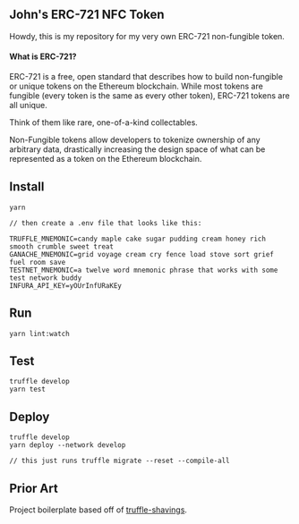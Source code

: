 ## John's ERC-721 NFC Token

Howdy, this is my repository for my very own ERC-721 non-fungible token.

#### What is ERC-721?
ERC-721 is a free, open standard that describes how to build non-fungible or unique tokens on the Ethereum blockchain. While most tokens are fungible (every token is the same as every other token), ERC-721 tokens are all unique.

Think of them like rare, one-of-a-kind collectables.

Non-Fungible tokens allow developers to tokenize ownership of any arbitrary data, drastically increasing the design space of what can be represented as a token on the Ethereum blockchain.


## Install
```
yarn

// then create a .env file that looks like this:

TRUFFLE_MNEMONIC=candy maple cake sugar pudding cream honey rich smooth crumble sweet treat
GANACHE_MNEMONIC=grid voyage cream cry fence load stove sort grief fuel room save
TESTNET_MNEMONIC=a twelve word mnemonic phrase that works with some test network buddy
INFURA_API_KEY=yOUrInfURaKEy

```

## Run
```
yarn lint:watch
```

## Test
```
truffle develop
yarn test
```

## Deploy
```
truffle develop
yarn deploy --network develop

// this just runs truffle migrate --reset --compile-all
```

## Prior Art

Project boilerplate based off of [truffle-shavings](https://github.com/okwme/truffle-shavings/). 